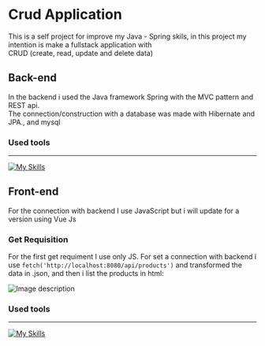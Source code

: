 # Crud Application

This is a self project for improve my Java - Spring skils, in this project my intention is make a fullstack application with <br>
CRUD (create, read, update and delete data)

## Back-end

In the backend i used the Java framework Spring with the MVC pattern and REST api. <br>
The connection/construction with a database was made with Hibernate and JPA., and mysql

### Used tools
---
[![My Skills](https://skillicons.dev/icons?i=postman,eclipse,mysql,java,spring&theme=dark)](https://skillicons.dev)

## Front-end

For the connection with backend I use JavaScript but i will update for a version using Vue Js

### Get Requisition

For the first get requiment I use only JS.
For set a connection with backend i use ```fetch('http://localhost:8080/api/products')``` and transformed the data in .json, and then i list the products in html:

![Image description](https://github.com/K1Melo/Crud-api/front/img/getProducts.png)

### Used tools
----
[![My Skills](https://skillicons.dev/icons?i=vue,js,bootstrap,html,css&theme=dark)](https://skillicons.dev)

